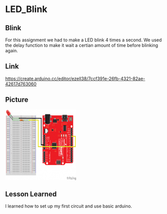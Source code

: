 # LED_Blink

## Blink

For this assignment we had to make a LED blink 4 times a second. We used the delay function to make it wait a certian amount of time before blinking again. 

## Link

https://create.arduino.cc/editor/ezell38/7ccf391e-26fb-4321-82ae-42617d763060

## Picture

<img src="Blink.png" alt="Blink" width="225" height="225">

## Lesson Learned

I learned how to set up my first circuit and use basic arduino.
